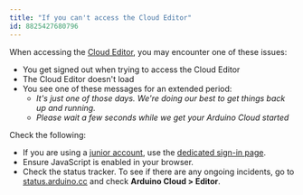 ```yaml
---
title: "If you can't access the Cloud Editor"
id: 8825427680796
---
```


When accessing the [Cloud Editor](https://support.arduino.cc/hc/en-us/articles/13809101080732-Open-the-Cloud-Editor), you may encounter one of these issues:

* You get signed out when trying to access the Cloud Editor
* The Cloud Editor doesn't load
* You see one of these messages for an extended period:
  * _It's just one of those days. We're doing our best to get things back up and running._
  * _Please wait a few seconds while we get your Arduino Cloud started_

Check the following:

* If you are using a [junior account](https://support.arduino.cc/hc/en-us/articles/4839080453148-About-Arduino-accounts-for-minors#Junior-accounts), use the [dedicated sign-in page](https://app.arduino.cc/minors).
* Ensure JavaScript is enabled in your browser.
* Check the status tracker. To see if there are any ongoing incidents, go to [status.arduino.cc](https://status.arduino.cc/) and check **Arduino Cloud > Editor**.
